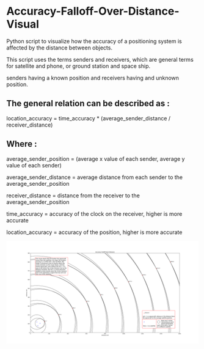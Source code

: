# Accuracy-Falloff-Over-Distance-Visual

Python script to visualize how the accuracy of a positioning system is affected by the distance between objects.

This script uses the terms senders and receivers, which are general terms for satellite and phone, or ground station and space ship.

senders having a known position and receivers having and unknown position.


## The general relation can be described as :

location_accuracy = time_accuracy * (average_sender_distance / receiver_distance)


## Where :

average_sender_position = (average x value of each sender, average y value of each sender)

average_sender_distance = average distance from each sender to the average_sender_position

receiver_distance = distance from the receiver to the average_sender_position

time_accuracy = accuracy of the clock on the receiver, higher is more accurate

location_accuracy = accuracy of the position, higher is more accurate

![Alt text](Accuracy-Falloff-Over-Distance.png?raw=true "Accuracy Falloff Over Distance Visual")
